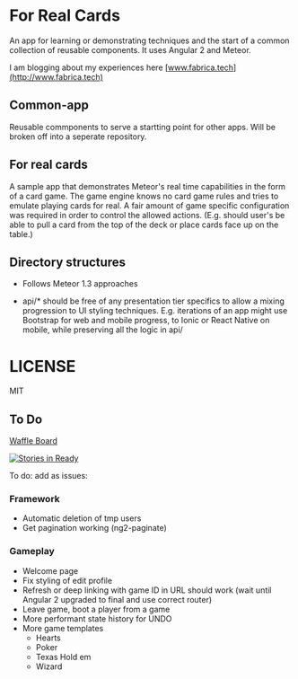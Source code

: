# For Real Cards
An app for learning or demonstrating techniques and the start of a common collection of reusable components.  It uses Angular 2 and Meteor.

I am blogging about my experiences here [www.fabrica.tech](http://www.fabrica.tech)
 
## Common-app
Reusable commponents to serve a startting point for other apps.  Will be broken off into a seperate repository.

## For real cards
A sample app that demonstrates Meteor's real time capabilities in the form of a card game.  The game engine knows no card game rules and tries to emulate playing cards for real. 
 A fair amount of game specific configuration was required in order to control the allowed actions. (E.g. should user's be able to pull a card from the top of the deck or place cards 
 face up on the table.)
  
## Directory structures

* Follows Meteor 1.3 approaches

* api/* should be free of any presentation tier specifics to allow a mixing progression to UI styling techniques.  E.g. iterations of an app might use Bootstrap for 
web and mobile progress, to Ionic or React Native on mobile, while preserving all the logic in api/


# LICENSE

MIT

## To Do

[Waffle Board](https://waffle.io/kokokenada/for-real-cards)


[![Stories in Ready](https://badge.waffle.io/kokokenada/for-real-cards.png?label=ready&title=Ready)](https://waffle.io/kokokenada/for-real-cards)

To do: add as issues:

### Framework
* Automatic deletion of tmp users
* Get pagination working (ng2-paginate)

### Gameplay
* Welcome page 
* Fix styling of edit profile
* Refresh or deep linking with game ID in URL should work (wait until Angular 2 upgraded to final and use correct router) 
* Leave game, boot a player from a game
* More performant state history for UNDO
* More game templates
  * Hearts
  * Poker
  * Texas Hold em
  * Wizard
 




 

